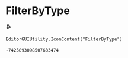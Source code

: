 # FilterByType
![](/img/FilterByType.png)

``` CSharp
EditorGUIUtility.IconContent("FilterByType")
```
```
-7425893098507633474
```
